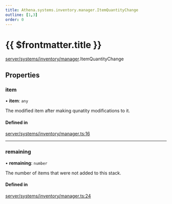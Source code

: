```yaml
---
title: Athena.systems.inventory.manager.ItemQuantityChange
outline: [1,3]
order: 0
---
```


# {{ $frontmatter.title }}


[server/systems/inventory/manager](../modules/server_systems_inventory_manager.md).ItemQuantityChange

## Properties

### item

• **item**: `any`

The modified item after making qunatity modifications to it.

#### Defined in

[server/systems/inventory/manager.ts:16](https://github.com/Stuyk/altv-athena/blob/d18d8cd/src/core/server/systems/inventory/manager.ts#L16)

___

### remaining

• **remaining**: `number`

The number of items that were not added to this stack.

#### Defined in

[server/systems/inventory/manager.ts:24](https://github.com/Stuyk/altv-athena/blob/d18d8cd/src/core/server/systems/inventory/manager.ts#L24)
